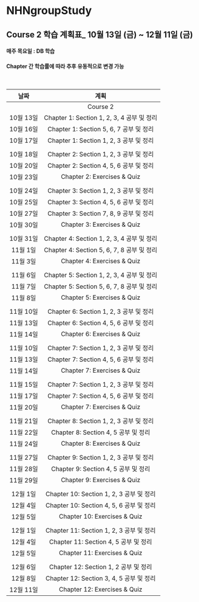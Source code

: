 # NHNgroupStudy

## Course 2 학습 계획표_ 10월 13일 (금) ~ 12월 11일 (금)  

#### 매주 목요일 : DB 학습
#### Chapter 간 학습률에 따라 추후 유동적으로 변경 가능 
<br/>

|날짜|계획|
|:---:|:---:|
||Course 2|
|10월 13일|Chapter 1: Section 1, 2, 3, 4 공부 및 정리|
|10월 16일|Chapter 1: Section 5, 6, 7 공부 및 정리|
|10월 17일|Chapter 1: Section 1, 2, 3 공부 및 정리|
|||
|10월 18일|Chapter 2: Section 1, 2, 3 공부 및 정리|
|10월 20일|Chapter 2: Section 4, 5, 6 공부 및 정리|
|10월 23일|Chapter 2: Exercises & Quiz|
|||
|10월 24일|Chapter 3: Section 1, 2, 3 공부 및 정리|
|10월 25일|Chapter 3: Section 4, 5, 6 공부 및 정리|
|10월 27일|Chapter 3: Section 7, 8, 9 공부 및 정리|
|10월 30일|Chapter 3: Exercises & Quiz|
|||
|10월 31일|Chapter 4: Section 1, 2, 3, 4 공부 및 정리|
|11월 1일|Chapter 4: Section 5, 6, 7, 8 공부 및 정리|
|11월 3일|Chapter 4: Exercises & Quiz|
|||
|11월 6일|Chapter 5: Section 1, 2, 3, 4 공부 및 정리|
|11월 7일|Chapter 5: Section 5, 6, 7, 8 공부 및 정리|
|11월 8일|Chapter 5: Exercises & Quiz|
|||
|11월 10일|Chapter 6: Section 1, 2, 3 공부 및 정리|
|11월 13일|Chapter 6: Section 4, 5, 6 공부 및 정리|
|11월 14일|Chapter 6: Exercises & Quiz|
|||
|11월 10일|Chapter 7: Section 1, 2, 3 공부 및 정리|
|11월 13일|Chapter 7: Section 4, 5, 6 공부 및 정리|
|11월 14일|Chapter 7: Exercises & Quiz|
|||
|11월 15일|Chapter 7: Section 1, 2, 3 공부 및 정리|
|11월 17일|Chapter 7: Section 4, 5, 6 공부 및 정리|
|11월 20일|Chapter 7: Exercises & Quiz|
|||
|11월 21일|Chapter 8: Section 1, 2, 3 공부 및 정리|
|11월 22일|Chapter 8: Section 4, 5 공부 및 정리|
|11월 24일|Chapter 8: Exercises & Quiz|
|||
|11월 27일|Chapter 9: Section 1, 2, 3 공부 및 정리|
|11월 28일|Chapter 9: Section 4, 5 공부 및 정리|
|11월 29일|Chapter 9: Exercises & Quiz|
|||
|12월 1일|Chapter 10: Section 1, 2, 3 공부 및 정리|
|12월 4일|Chapter 10: Section 4, 5, 6 공부 및 정리|
|12월 5일|Chapter 10: Exercises & Quiz|
|||
|12월 1일|Chapter 11: Section 1, 2, 3 공부 및 정리|
|12월 4일|Chapter 11: Section 4, 5 공부 및 정리|
|12월 5일|Chapter 11: Exercises & Quiz|
|||
|12월 6일|Chapter 12: Section 1, 2 공부 및 정리|
|12월 8일|Chapter 12: Section 3, 4, 5 공부 및 정리|
|12월 11일|Chapter 12: Exercises & Quiz|


